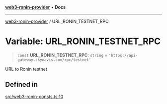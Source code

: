 [**web3-ronin-provider**](../README.md) • **Docs**

***

[web3-ronin-provider](../globals.md) / URL\_RONIN\_TESTNET\_RPC

# Variable: URL\_RONIN\_TESTNET\_RPC

> `const` **URL\_RONIN\_TESTNET\_RPC**: `string` = `'https://api-gateway.skymavis.com/rpc/testnet'`

URL to Ronin testnet

## Defined in

[src/web3-ronin-consts.ts:10](https://github.com/chuacw/web3-ronin-provider/blob/5334d3e4a39d6911ce4028a880b09b3429564837/src/web3-ronin-consts.ts#L10)
